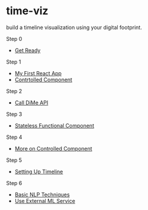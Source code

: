 # time-viz
build a timeline visualization using your digital footprint.

Step 0
* [Get Ready](https://github.com/sysrep/time-viz/blob/master/Get_Ready.md)

Step 1
* [My First React App](https://github.com/sysrep/time-viz/blob/master/My_First_React_App.md)
* [Contrtolled Component](https://github.com/sysrep/time-viz/blob/master/Controlled_Component.md)

Step 2
* [Call DiMe API](https://github.com/sysrep/time-viz/blob/master/Call_DiMe_API.md)

Step 3
* [Stateless Functional Component](https://github.com/sysrep/time-viz/blob/master/Stateless_Functional_Component.md)

Step 4
* [More on Controlled Component](https://github.com/sysrep/time-viz/blob/master/More_On_Controlled_Component.md)

Step 5
* [Setting Up Timeline](https://github.com/sysrep/time-viz/blob/master/Setting_Up_Timeline.md)

Step 6
* [Basic NLP Techniques](https://github.com/sysrep/time-viz/blob/master/Basic_NLP_Techniques.md)
* [Use External ML Service](https://github.com/sysrep/time-viz/blob/master/Use_External_ML_Service.md)
